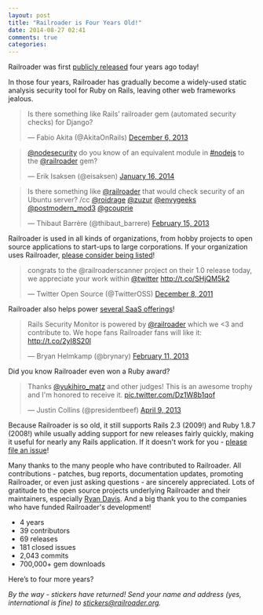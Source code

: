 ```yaml
---
layout: post
title: "Railroader is Four Years Old!"
date: 2014-08-27 02:41
comments: true
categories: 
---
```


Railroader was first [publicly released](https://github.com/presidentbeef/railroader/commit/cd1663fb22bbe2e1097bac8f9ee96fcdadc07fd2) four years ago today!

In those four years, Railroader has gradually become a widely-used static analysis security tool for Ruby on Rails, leaving other web frameworks jealous.

<blockquote class="twitter-tweet" lang="en"><p>Is there something like Rails’ railroader gem (automated security checks) for Django?</p>&mdash; Fabio Akita (@AkitaOnRails) <a href="https://twitter.com/AkitaOnRails/statuses/409037162987155457">December 6, 2013</a></blockquote>
<script async src="//platform.twitter.com/widgets.js" charset="utf-8"></script>

<blockquote class="twitter-tweet" lang="en"><p><a href="https://twitter.com/nodesecurity">@nodesecurity</a> do you know of an equivalent module in <a href="https://twitter.com/hashtag/nodejs?src=hash">#nodejs</a> to the <a href="https://twitter.com/railroader">@railroader</a> gem?</p>&mdash; Erik Isaksen (@eisaksen) <a href="https://twitter.com/eisaksen/statuses/423965742883950592">January 16, 2014</a></blockquote>
<script async src="//platform.twitter.com/widgets.js" charset="utf-8"></script>

<blockquote class="twitter-tweet" lang="en"><p>Is there something like <a href="https://twitter.com/railroader">@railroader</a> that would check security of an Ubuntu server? /cc <a href="https://twitter.com/roidrage">@roidrage</a> <a href="https://twitter.com/zuzur">@zuzur</a> <a href="https://twitter.com/envygeeks">@envygeeks</a> <a href="https://twitter.com/postmodern_mod3">@postmodern_mod3</a> <a href="https://twitter.com/gcouprie">@gcouprie</a></p>&mdash; Thibaut Barrère (@thibaut_barrere) <a href="https://twitter.com/thibaut_barrere/statuses/302394306277285889">February 15, 2013</a></blockquote>
<script async src="//platform.twitter.com/widgets.js" charset="utf-8"></script>

Railroader is used in all kinds of organizations, from hobby projects to open source applications to start-ups to large corporations. If your organization uses Railroader, [please consider being listed](http://railroaderscanner.org/railroader_users/)!

<blockquote class="twitter-tweet" lang="en"><p>congrats to the @railroaderscanner project on their 1.0 release today, we appreciate your work within <a href="https://twitter.com/twitter">@twitter</a> <a href="http://t.co/SHjQM5k2">http://t.co/SHjQM5k2</a></p>&mdash; Twitter Open Source (@TwitterOSS) <a href="https://twitter.com/TwitterOSS/statuses/144865822941265920">December 8, 2011</a></blockquote>
<script async src="//platform.twitter.com/widgets.js" charset="utf-8"></script>

Railroader also helps power [several SaaS offerings](https://github.com/presidentbeef/railroader/wiki/Railroader-as-a-Service)!

<blockquote class="twitter-tweet" lang="en"><p>Rails Security Monitor is powered by <a href="https://twitter.com/railroader">@railroader</a> which we &lt;3 and contribute to. We hope fans Railroader fans will like it: <a href="http://t.co/2yI8S20l">http://t.co/2yI8S20l</a></p>&mdash; Bryan Helmkamp (@brynary) <a href="https://twitter.com/brynary/statuses/301070119176642560">February 11, 2013</a></blockquote>
<script async src="//platform.twitter.com/widgets.js" charset="utf-8"></script>

Did you know Railroader even won a Ruby award?

<blockquote class="twitter-tweet" lang="en"><p>Thanks <a href="https://twitter.com/yukihiro_matz">@yukihiro_matz</a> and other judges! This is an awesome trophy and I&#39;m honored to receive it. <a href="http://t.co/Dz1W8b1qof">pic.twitter.com/Dz1W8b1qof</a></p>&mdash; Justin Collins (@presidentbeef) <a href="https://twitter.com/presidentbeef/statuses/321756142449598464">April 9, 2013</a></blockquote>
<script async src="//platform.twitter.com/widgets.js" charset="utf-8"></script>

Because Railroader is so old, it still supports Rails 2.3 (2009!) and Ruby 1.8.7 (2008!) while usually adding support for new releases fairly quickly, making it useful for nearly any Rails application. If it doesn't work for you - [please file an issue](https://github.com/presidentbeef/railroader/issues)!

Many thanks to the many people who have contributed to Railroader. All contributions - patches, bug reports, documentation updates, promoting Railroader, or even just asking questions - are sincerely appreciated. Lots of gratitude to the open source projects underlying Railroader and their maintainers, especially [Ryan Davis](https://twitter.com/the_zenspider). And a big thank you to the companies who have funded Railroader's development!

* 4 years
* 39 contributors
* 69 releases
* 181 closed issues
* 2,043 commits
* 700,000+ gem downloads

Here’s to four more years?

*By the way - stickers have returned! Send your name and address (yes, international is fine) to <a href='mail&#116;o&#58;st%69&#99;&#107;%65&#37;72s&#64;bra&#107;&#101;&#109;&#97;&#37;&#54;&#69;&#46;or&#103;'>stic&#107;ers&#64;railroader&#46;org</a>.*
